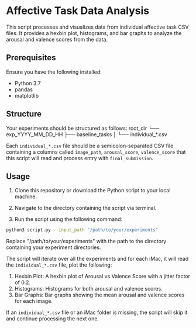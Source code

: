 # Affective Task Data Analysis

This script processes and visualizes data from individual affective task CSV files. It provides a hexbin plot, histograms, and bar graphs to analyze the arousal and valence scores from the data.

## Prerequisites

Ensure you have the following installed:

- Python 3.7 
- pandas
- matplotlib

## Structure

Your experiments should be structured as follows:
root_dir
└── exp_YYYY_MM_DD_HH
├── baseline_tasks
│ └── individual_*.csv


Each `individual_*.csv` file should be a semicolon-separated CSV file containing a columns called `image_path`, `arousal_score`, `valence_score` that this script will read and process entry with `final_submission`.

## Usage

1. Clone this repository or download the Python script to your local machine.

2. Navigate to the directory containing the script via terminal.

3. Run the script using the following command:

```bash
python3 script.py --input_path "/path/to/your/experiments"

```

Replace "/path/to/your/experiments" with the path to the directory containing your experiment directories.

The script will iterate over all the experiments and for each iMac, it will read the `individual_*.csv` file, plot the following:
1. Hexbin Plot: A hexbin plot of Arousal vs Valence Score with a jitter factor of 0.2.
2. Histograms: Histograms for both arousal and valence scores.
3. Bar Graphs: Bar graphs showing the mean arousal and valence scores for each image.

If an `individual_*.csv` file or an iMac folder is missing, the script will skip it and continue processing the next one.

